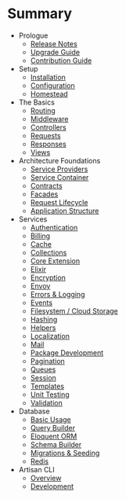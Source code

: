 # Summary

- Prologue
    - [Release Notes](releases.md)
    - [Upgrade Guide](upgrade.md)
    - [Contribution Guide](contributions.md)
- Setup
    - [Installation](installation.md)
    - [Configuration](configuration.md)
    - [Homestead](homestead.md)
- The Basics
    - [Routing](routing.md)
    - [Middleware](middleware.md)
    - [Controllers](controllers.md)
    - [Requests](requests.md)
    - [Responses](responses.md)
    - [Views](views.md)
- Architecture Foundations
    - [Service Providers](providers.md)
    - [Service Container](container.md)
    - [Contracts](contracts.md)
    - [Facades](facades.md)
    - [Request Lifecycle](lifecycle.md)
    - [Application Structure](structure.md)
- Services
    - [Authentication](authentication.md)
    - [Billing](billing.md)
    - [Cache](cache.md)
    - [Collections](collections.md)
    - [Core Extension](extending.md)
    - [Elixir](elixir.md)
    - [Encryption](encryption.md)
    - [Envoy](envoy.md)
    - [Errors & Logging](errors.md)
    - [Events](events.md)
    - [Filesystem / Cloud Storage](filesystem.md)
    - [Hashing](hashing.md)
    - [Helpers](helpers.md)
    - [Localization](localization.md)
    - [Mail](mail.md)
    - [Package Development](packages.md)
    - [Pagination](pagination.md)
    - [Queues](queues.md)
    - [Session](session.md)
    - [Templates](templates.md)
    - [Unit Testing](testing.md)
    - [Validation](validation.md)
- Database
    - [Basic Usage](database.md)
    - [Query Builder](queries.md)
    - [Eloquent ORM](eloquent.md)
    - [Schema Builder](schema.md)
    - [Migrations & Seeding](migrations.md)
    - [Redis](redis.md)
- Artisan CLI
    - [Overview](artisan.md)
    - [Development](commands.md)
